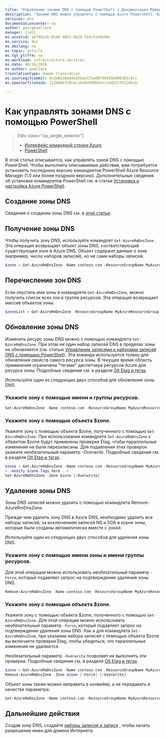 ```yaml
---
title: "Управление зонами DNS с помощью PowerShell | Документация Майкрософт"
description: "Зонами DNS можно управлять с помощью Azure Powershell. Как обновлять, удалять и создавать зоны DNS в Azure DNS"
services: dns
documentationcenter: na
author: georgewallace
manager: timlt
ms.assetid: a67992ab-8166-4052-9b28-554c5a39e60c
ms.service: dns
ms.devlang: na
ms.topic: article
ms.tgt_pltfrm: na
ms.workload: infrastructure-services
ms.date: 08/16/2016
ms.author: gwallace
translationtype: Human Translation
ms.sourcegitcommit: dcda8b30adde930ab373a087d6955b900365c4cc
ms.openlocfilehash: 1136b0e378cec14a9c899b61ec1dd21ff6720ba5

---
```

# <a name="how-to-manage-dns-zones-using-powershell"></a>Как управлять зонами DNS с помощью PowerShell

> [!div class="op_single_selector"]
> * [Интерфейс командной строки Azure](dns-operations-dnszones-cli.md)
> * [PowerShell](dns-operations-dnszones.md)

В этой статье описывается, как управлять зоной DNS с помощью PowerShell. Чтобы выполнить описываемые действия, вам потребуется установить последнюю версию командлетов PowerShell Azure Resource Manager (1.0 или более позднюю версию). Дополнительные сведения об установке командлетов PowerShell см. в статье [Установка и настройка Azure PowerShell](/powershell/azureps-cmdlets-docs).

## <a name="create-a-new-dns-zone"></a>Создание зоны DNS

Сведения о создании зоны DNS см. в [этой статье](dns-getstarted-create-dnszone.md).

## <a name="get-a-dns-zone"></a>Получение зоны DNS

Чтобы получить зону DNS, используйте командлет `Get-AzureRmDnsZone` . Эта операция возвращает объект зоны DNS, соответствующий существующей зоне в Azure DNS. Объект содержит данные о зоне (например, число наборов записей), но не сами наборы записей.

```powershell
$zone = Get-AzureRmDnsZone -Name contoso.com –ResourceGroupName MyAzureResourceGroup
```

## <a name="list-dns-zones"></a>Перечисление зон DNS

Если опустить имя зоны в командлете `Get-AzureRmDnsZone`, можно получить список всех зон в группе ресурсов. Эта операция возвращает массив объектов зоны.

```powershell
$zoneList = Get-AzureRmDnsZone -ResourceGroupName MyAzureResourceGroup
```

## <a name="update-a-dns-zone"></a>Обновление зоны DNS

Изменить ресурс зоны DNS можно с помощью командлета `Set-AzureRmDnsZone`. При этом ни один набор записей DNS в пределах зоны не обновляется (см. статью [Управление записями и наборами записей DNS с помощью PowerShell](dns-operations-recordsets.md)). Эта команда используется только для обновления свойств самого ресурса зоны. В текущее время область применения ограничена "тегами" диспетчера ресурсов Azure для ресурса зоны. Подробные сведения см. в разделе [Об Etag и тегах](dns-getstarted-create-dnszone.md#tagetag).

Используйте один из следующих двух способов для обновления зоны DNS.

### <a name="specify-the-zone-using-the-zone-name-and-resource-group"></a>Укажите зону с помощью имени и группы ресурсов.

```powershell
Set-AzureRmDnsZone -Name contoso.com -ResourceGroupName MyAzureResourceGroup [-Tag $tags]
```

### <a name="specify-the-zone-using-a-zone-object"></a>Укажите зону с помощью объекта $zone.

Укажите зону с помощью объекта $zone, полученного с помощью `Get-AzureRmDnsZone`. При использовании командлета `Set-AzureRmDnsZone` с объектом $zone будут применены проверки Etag, чтобы параллельные изменения не были перезаписаны. Для подавления этих проверок укажите необязательный параметр *-Overwrite*. Подробные сведения см. в разделе [Об Etag и тегах](dns-getstarted-create-dnszone.md#tagetag).

```powershell
$zone = Get-AzureRmDnsZone -Name contoso.com -ResourceGroupName MyAzureResourceGroup
<..modify $zone.Tags here...>
Set-AzureRmDnsZone -Zone $zone [-Overwrite]
```

## <a name="delete-a-dns-zone"></a>Удаление зоны DNS

Зоны DNS записей можно удалить с помощью командлета Remove-AzureRmDnsZone.

Прежде чем удалить зону DNS в Azure DNS, необходимо удалить все наборы записей, за исключением записей NS и SOA в корне зоны, которые были созданы автоматически вместе с зоной.

Используйте один из следующих двух способов для удаления зоны DNS.

### <a name="specify-the-zone-using-the-zone-name-and-resource-group-name"></a>Укажите зону с помощью имени зоны и имени группы ресурсов.

Для этой операции можно использовать необязательный параметр `-Force`, который подавляет запрос на подтверждение удаления зоны DNS.

```powershell
Remove-AzureRmDnsZone -Name contoso.com -ResourceGroupName MyAzureResourceGroup [-Force]
```

### <a name="specify-the-zone-using-a-zone-object"></a>Укажите зону с помощью объекта $zone.

Укажите зону с помощью объекта $zone, полученного с помощью `Get-AzureRmDnsZone`. Для этой операции можно использовать необязательный параметр `-Force`, который подавляет запрос на подтверждение удаления зоны DNS. Как и для командлета `Set-AzureRmDnsZone`, при указании набора записей с помощью объекта $zone вы включаете проверки Etag, чтобы убедиться, что параллельные изменения не удаляются.

Необязательный параметр `-Overwrite` позволяет не выполнять эти проверки. Подробные сведения см. в разделе [Об Etag и тегах](dns-getstarted-create-dnszone.md#tagetag).

```powershell
$zone = Get-AzureRmDnsZone -Name contoso.com -ResourceGroupName MyAzureResourceGroup
Remove-AzureRmDnsZone -Zone $zone [-Force] [-Overwrite]
```

Объект зоны также можно направить в конвейер, а не передавать в качестве параметра:

```powershell
Get-AzureRmDnsZone -Name contoso.com -ResourceGroupName MyAzureResourceGroup | Remove-AzureRmDnsZone [-Force] [-Overwrite]
```

## <a name="next-steps"></a>Дальнейшие действия

Создав зону DNS, создайте [наборы записей и записи](dns-getstarted-create-recordset.md) , чтобы начать разрешение имен для домена Интернета.




<!--HONumber=Dec16_HO2-->



